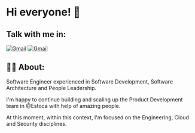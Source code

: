# Hi everyone! 👋

## Talk with me in:

[![Gmail](https://img.shields.io/badge/-wilcatarino@gmail.com-449444?style=flat-square&labelColor=449444&logo=gmail&logoColor=white&link=wilcatarino@gmail.com)](mailto:wilcatarino@gmail.com)
[![Gmail](https://img.shields.io/badge/-wilson@estoca.com.br-449444?style=flat-square&labelColor=449444&logo=gmail&logoColor=white&link=wilcatarino@gmail.com)](mailto:wilson@estoca.com.br)

## 🧑‍💻 About:

Software Engineer experienced in Software Development, Software Architecture and People Leadership.

I'm happy to continue building and scaling up the Product Development team in @Estoca with help of amazing people.

At this moment, within this context, I'm focused on the Engineering, Cloud and Security disciplines.

